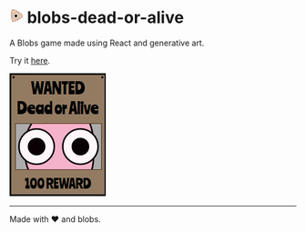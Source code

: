 # <img src="https://raw.githubusercontent.com/alfredosalzillo/blobs-dead-or-alive/master/public/assets/icon.svg" alt="icon" width="24"> blobs-dead-or-alive

A Blobs game made using React and generative art.

Try it [here](http://alfredosalzillo.me/blobs-dead-or-alive/).

![preview](./public/assets/wanted-preview.png)

---
Made with ❤️ and blobs.
